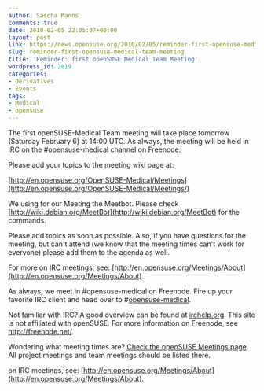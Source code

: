 ```yaml
---
author: Sascha Manns
comments: true
date: 2010-02-05 22:05:07+00:00
layout: post
link: https://news.opensuse.org/2010/02/05/reminder-first-opensuse-medical-team-meeting/
slug: reminder-first-opensuse-medical-team-meeting
title: 'Reminder: first openSUSE Medical Team Meeting'
wordpress_id: 2819
categories:
- Derivatives
- Events
tags:
- Medical
- opensuse
---
```


The first openSUSE-Medical Team meeting will take place tomorrow    (Saturday February 6) at 14:00 UTC. As always, the meeting will be held   in IRC on the #opensuse-medical channel on Freenode.

Please add your topics to the meeting wiki page at:

[http://en.opensuse.org/OpenSUSE-Medical/Meetings](http://en.opensuse.org/OpenSUSE-Medical/Meetings/)

We using for our Meeting the Meetbot. Please check [http://wiki.debian.org/MeetBot](http://wiki.debian.org/MeetBot) for the commands.

Please add topics as soon as possible. Also, if you have questions   for the meeting, but can't attend (we know that the meeting times can't   work for everyone) please add them to the agenda as well.

For more on IRC meetings, see: [http://en.opensuse.org/Meetings/About](http://en.opensuse.org/Meetings/About).

As always, we meet in #opensuse-medical on Freenode. Fire up your   favorite IRC client and head over to #[opensuse-medical](irc://irc.freenode.net/opensuse-medical).

Not familiar with IRC? A good overview can be found at [irchelp.org](http://www.irchelp.org/).   This site is not affiliated with openSUSE. For more information on   Freenode, see http://freenode.net/.

Wondering what meeting times are? [Check the openSUSE Meetings   page](http://en.opensuse.org/Meetings). All project meetings and team meetings should be listed there.

on IRC meetings, see: [http://en.opensuse.org/Meetings/About](http://en.opensuse.org/Meetings/About).
